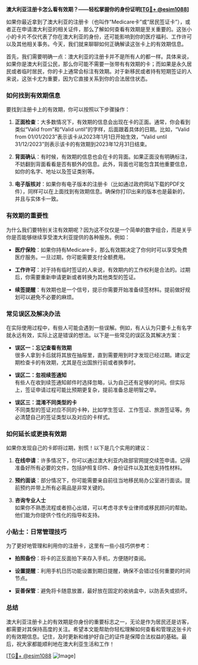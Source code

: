 **澳大利亚注册卡怎么看有效期？——轻松掌握你的身份证明[[TG💪+ @esim1088](https://t.me/s/esim1088)]**

如果你最近拿到了澳大利亚的注册卡（也叫作“Medicare卡”或“居民签证卡”），或者正在申请澳大利亚的相关证件，那么了解如何查看有效期是至关重要的。这张小小的卡片不仅代表了你在澳大利亚的身份，还可能影响到你的医疗福利、工作许可以及其他相关事务。今天，我们就来聊聊如何正确解读这张卡上的有效期信息。

首先，我们需要明确一点：澳大利亚的注册卡并不是所有人的都一样。具体来说，如果你是澳大利亚公民，那么你可能不需要一张带有有效期的卡；而如果是永久居民或者临时居民，你的卡上通常会标注有效期。对于新移民或者持有短期签证的人来说，这张卡尤为重要，因为它直接关系到你的合法居住状态。

### **如何找到有效期信息**

要找到注册卡上的有效期，你可以按照以下步骤操作：

1. **正面检查**：大多数情况下，有效期的信息会出现在卡的正面。通常，你会看到类似“Valid from”和“Valid until”的字样，后面跟着具体的日期。比如，“Valid from 01/01/2023”表示该卡从2023年1月1日开始生效，“Valid until 31/12/2023”则表示该卡的有效期到2023年12月31日结束。

2. **背面确认**：有时候，有效期的信息也会在卡的背面。如果正面没有明确标注，不妨翻到背面看看是否有额外的信息。此外，背面也可能包含其他重要信息，如你的名字、地址以及签证类别等。

3. **电子版核对**：如果你有电子版本的注册卡（比如通过政府网站下载的PDF文件），同样可以在上面找到有效期信息。确保你打印出来的版本也是最新的，并且与实体卡一致。

### **有效期的重要性**

为什么我们要特别关注有效期呢？因为这不仅仅是一个简单的数字组合，而是关乎你是否能够继续享受澳大利亚提供的各种服务。例如：

- **医疗保险**：如果你持有Medicare卡，那么有效期决定了你何时可以享受免费医疗服务。一旦过期，你可能需要支付全额费用。
  
- **工作许可**：对于持有临时签证的人来说，有效期内的工作权利是合法的。过期后，你需要重新申请更新或者转换为其他类型的签证。

- **续签提醒**：有效期也是一个信号，提示你需要开始准备续签材料。提前做好规划可以避免不必要的麻烦。

### **常见误区及解决办法**

在实际使用过程中，有些人可能会遇到一些误解。例如，有人认为只要卡上有名字就永远有效，实际上这是错误的想法。以下是一些常见的误区及其解决方案：

- **误区一：忘记查看有效期**  
  很多人拿到卡后就将其放在抽屉里，直到需要用到时才发现已经过期。建议定期检查卡的有效期，尤其是在出国旅行前或者换季时。

- **误区二：忽视续签通知**  
  有些人在收到续签通知邮件时选择忽略，认为自己还有足够的时间。但实际上，签证申请过程可能比预期更复杂，提前准备总是明智之举。

- **误区三：混淆不同类型的卡**  
  不同类型的签证对应不同的卡种，比如学生签证、工作签证、旅游签证等。务必清楚自己的签证类型以及对应的卡样式。

### **如何延长或更换有效期**

如果你发现自己的卡即将过期，别慌！以下是几个实用的建议：

1. **在线申请**：许多情况下，你可以通过澳大利亚内政部官网提交续签申请。记得准备好所有必要的文件，包括护照复印件、身份证件以及其他支持性材料。

2. **预约面谈**：部分情况下，你可能需要亲自前往当地移民局办公室进行面谈。提前预约并带上所有必需品是非常关键的。

3. **咨询专业人士**  
  如果你不熟悉流程或者担心出错，可以考虑寻求专业律师或移民顾问的帮助。他们能为你提供个性化的指导和支持。

### **小贴士：日常管理技巧**

为了更好地管理和利用你的注册卡，这里有一些小技巧供参考：

- **拍照备份**：将卡的正反面拍下来存入手机，方便随时查阅。
  
- **设置提醒**：利用手机日历功能设置到期日提醒，确保不会错过任何重要的时间节点。

- **妥善保管**：避免将卡随意放置，最好放在固定的收纳盒中，以防丢失或损坏。

### **总结**

澳大利亚注册卡上的有效期是你身份的重要标志之一，无论是作为居民还是访客，都需要对其保持高度的关注。希望本文能帮助你轻松理解如何查看和管理这张卡片的有效期信息。记住，及时更新和维护好自己的证件是保障合法权益的基础。最后，祝大家都能顺利地在澳大利亚生活和工作！

[[TG💪+ @esim1088](https://t.me/s/esim1088) ![Image](https://i.postimg.cc/4NQfJmqS/Snipaste-2025-05-13-00-14-12.png)]